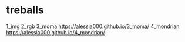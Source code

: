 # treballs
1_img
2_rgb
3_moma https://alessia000.github.io/3_moma/
4_mondrian https://alessia000.github.io/4_mondrian/
